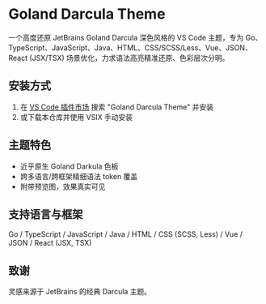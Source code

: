 # Goland Darcula Theme

一个高度还原 JetBrains Goland Darcula 深色风格的 VS Code 主题，专为 Go、TypeScript、JavaScript、Java、HTML、CSS/SCSS/Less、Vue、JSON、React (JSX/TSX) 场景优化，力求语法高亮精准还原、色彩层次分明。

## 安装方式

1. 在 [VS Code 插件市场](https://marketplace.visualstudio.com/) 搜索 "Goland Darcula Theme" 并安装
2. 或下载本仓库并使用 VSIX 手动安装

## 主题特色

- 近乎原生 Goland Darkula 色板
- 跨多语言/跨框架精细语法 token 覆盖
- 附带预览图，效果真实可见

## 支持语言与框架

Go / TypeScript / JavaScript / Java / HTML / CSS (SCSS, Less) / Vue / JSON / React (JSX, TSX)

## 致谢

灵感来源于 JetBrains 的经典 Darcula 主题。
